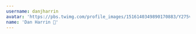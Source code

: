 ```yaml
---
username: danjharrin
avatar: 'https://pbs.twimg.com/profile_images/1516140349890170883/Y275v9JG_normal.jpg'
name: 'Dan Harrin 🦒'
---
```

